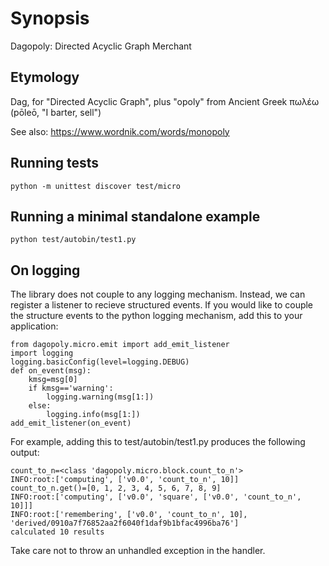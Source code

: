 
# Synopsis

Dagopoly: Directed Acyclic Graph Merchant

## Etymology

Dag, for "Directed Acyclic Graph", plus "opoly" from Ancient Greek πωλέω (pōleō, "I barter, sell")

See also: https://www.wordnik.com/words/monopoly

## Running tests

    python -m unittest discover test/micro

## Running a minimal standalone example

    python test/autobin/test1.py 

## On logging

The library does not couple to any logging mechanism.  Instead, we can register a listener to recieve structured events.  If you would like to couple the structure events to the python logging mechanism, add this to your application:

    from dagopoly.micro.emit import add_emit_listener
    import logging
    logging.basicConfig(level=logging.DEBUG)
    def on_event(msg):
        kmsg=msg[0]
        if kmsg=='warning':
            logging.warning(msg[1:])
        else:
            logging.info(msg[1:])
    add_emit_listener(on_event)

For example, adding this to test/autobin/test1.py produces the following output:

    count_to_n=<class 'dagopoly.micro.block.count_to_n'>
    INFO:root:['computing', ['v0.0', 'count_to_n', 10]]
    count_to_n.get()=[0, 1, 2, 3, 4, 5, 6, 7, 8, 9]
    INFO:root:['computing', ['v0.0', 'square', ['v0.0', 'count_to_n', 10]]]
    INFO:root:['remembering', ['v0.0', 'count_to_n', 10], 'derived/0910a7f76852aa2f6040f1daf9b1bfac4996ba76']
    calculated 10 results

Take care not to throw an unhandled exception in the handler.
